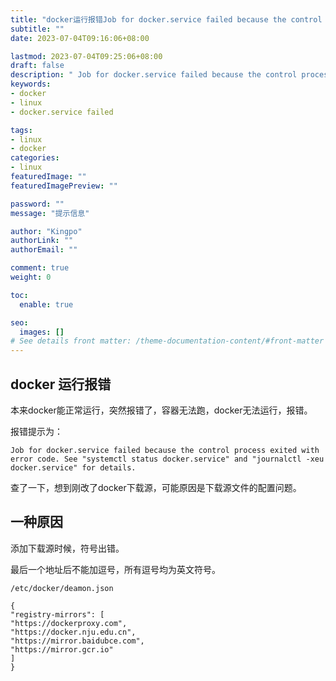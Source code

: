 ```yaml
---
title: "docker运行报错Job for docker.service failed because the control process exited with error code的一种原因"
subtitle: ""
date: 2023-07-04T09:16:06+08:00

lastmod: 2023-07-04T09:25:06+08:00
draft: false
description: " Job for docker.service failed because the control process exited with error code.See 'systemctl status docker.service' and 'journalctl -xeu docker.services' for details."
keywords: 
- docker
- linux
- docker.service failed 

tags:
- linux
- docker
categories:
- linux
featuredImage: ""
featuredImagePreview: ""

password: ""
message: "提示信息"

author: "Kingpo"
authorLink: ""
authorEmail: ""

comment: true
weight: 0

toc:
  enable: true

seo:
  images: []
# See details front matter: /theme-documentation-content/#front-matter
---
```


<!--more-->
## docker 运行报错

本来docker能正常运行，突然报错了，容器无法跑，docker无法运行，报错。

报错提示为：
```
Job for docker.service failed because the control process exited with error code. See "systemctl status docker.service" and "journalctl -xeu docker.service" for details.
```

查了一下，想到刚改了docker下载源，可能原因是下载源文件的配置问题。

## 一种原因

添加下载源时候，符号出错。

最后一个地址后不能加逗号，所有逗号均为英文符号。

`/etc/docker/deamon.json`
```
{
"registry-mirrors": [
"https://dockerproxy.com",
"https://docker.nju.edu.cn",
"https://mirror.baidubce.com",
"https://mirror.gcr.io"
]
}
```